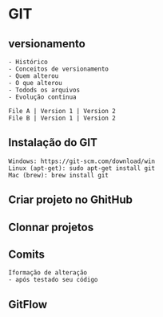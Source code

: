 # GIT
## versionamento
    - Histórico
    - Conceitos de versionamento
    - Quem alterou 
    - O que alterou
    - Todods os arquivos
    - Evolução continua

    File A | Version 1 | Version 2
    File B | Version 1 | Version 2

 ## Instalação do GIT
    Windows: https://git-scm.com/download/win 
    Linux (apt-get): sudo apt-get install git
    Mac (brew): brew install git 

 ## Criar projeto no GhitHub 

## Clonnar projetos

 ## Comits
    Iformação de alteração
    - após testado seu código

 ## GitFlow



